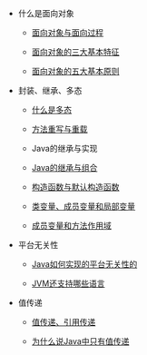 * 什么是面向对象

    * [面向对象与面向过程](/basics/object-oriented/object-oriented-vs-procedure-oriented.md)

    * [面向对象的三大基本特征](/basics/object-oriented/characteristics.md)

    * [面向对象的五大基本原则](/basics/object-oriented/principle.md)
    
* 封装、继承、多态
    * [什么是多态](/basics/object-oriented/polymorphism.md)
    
    * [方法重写与重载](/basics/object-oriented/overloading-vs-overriding.md)
    
    * Java的继承与实现

    * [Java的继承与组合](/basics/object-oriented/inheritance-composition.md)

    * [构造函数与默认构造函数](/basics/object-oriented/constructor.md)
    
    * [类变量、成员变量和局部变量](/basics/object-oriented/variable.md)
    
    * [成员变量和方法作用域](/basics/object-oriented/scope.md)
    
* 平台无关性

    * [Java如何实现的平台无关性的](/basics/object-oriented/platform-independent.md)
    
    * [JVM还支持哪些语言](/basics/object-oriented/jvm-language.md)

* 值传递

    * [值传递、引用传递](/basics/object-oriented/java-pass-by.md)

    * [为什么说Java中只有值传递](/basics/object-oriented/why-pass-by-reference.md)
